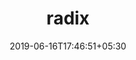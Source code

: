 ---
title: "radix"
date: 2019-06-16T17:46:51+05:30
type: "organisations"
org_name: "RStudio"
repo_desc: "NOTICE: The radix package has been renamed to distill, you can now find the code at https://github.com/rstudio/distill"
repo_link: https://github.com/rstudio/radix
---